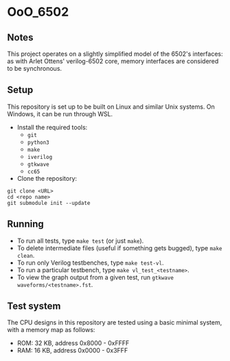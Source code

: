 # OoO_6502

## Notes

This project operates on a slightly simplified model of the 6502's interfaces:
as with Arlet Ottens' verilog-6502 core, memory interfaces are considered to be
synchronous.

## Setup

This repository is set up to be built on Linux and similar Unix systems. On
Windows, it can be run through WSL.

* Install the required tools:
  * `git`
  * `python3`
  * `make`
  * `iverilog`
  * `gtkwave`
  * `cc65`
* Clone the repository:
```
git clone <URL>
cd <repo name>
git submodule init --update
```

## Running

* To run all tests, type `make test` (or just `make`).
* To delete intermediate files (useful if something gets bugged), type `make clean`.
* To run only Verilog testbenches, type `make test-vl`.
* To run a particular testbench, type `make vl_test_<testname>`.
* To view the graph output from a given test, run `gtkwave waveforms/<testname>.fst`.

## Test system

The CPU designs in this repository are tested using a basic minimal system, with
a memory map as follows:
* ROM: 32 KB, address 0x8000 - 0xFFFF
* RAM: 16 KB, address 0x0000 - 0x3FFF
